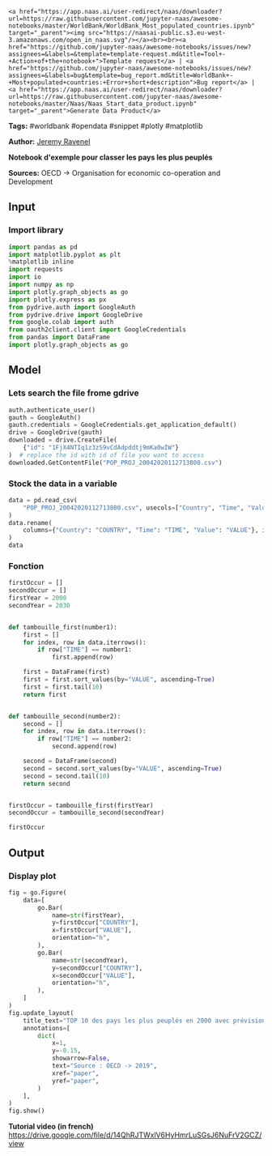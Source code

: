     <a href="https://app.naas.ai/user-redirect/naas/downloader?url=https://raw.githubusercontent.com/jupyter-naas/awesome-notebooks/master/WorldBank/WorldBank_Most_populated_countries.ipynb" target="_parent"><img src="https://naasai-public.s3.eu-west-3.amazonaws.com/open_in_naas.svg"/></a><br><br><a href="https://github.com/jupyter-naas/awesome-notebooks/issues/new?assignees=&labels=&template=template-request.md&title=Tool+-+Action+of+the+notebook+">Template request</a> | <a href="https://github.com/jupyter-naas/awesome-notebooks/issues/new?assignees=&labels=bug&template=bug_report.md&title=WorldBank+-+Most+populated+countries:+Error+short+description">Bug report</a> | <a href="https://app.naas.ai/user-redirect/naas/downloader?url=https://raw.githubusercontent.com/jupyter-naas/awesome-notebooks/master/Naas/Naas_Start_data_product.ipynb" target="_parent">Generate Data Product</a>

**Tags:** #worldbank #opendata #snippet #plotly #matplotlib

**Author:** [Jeremy Ravenel](https://www.linkedin.com/in/ACoAAAJHE7sB5OxuKHuzguZ9L6lfDHqw--cdnJg/)

**Notebook d'exemple pour classer les pays les plus peuplés**

**Sources:**
OECD -> Organisation for economic co-operation and Development

## Input

### Import library


```python
import pandas as pd
import matplotlib.pyplot as plt
%matplotlib inline
import requests
import io
import numpy as np
import plotly.graph_objects as go
import plotly.express as px
from pydrive.auth import GoogleAuth
from pydrive.drive import GoogleDrive
from google.colab import auth
from oauth2client.client import GoogleCredentials
from pandas import DataFrame
import plotly.graph_objects as go
```

## Model

### Lets search the file frome gdrive


```python
auth.authenticate_user()
gauth = GoogleAuth()
gauth.credentials = GoogleCredentials.get_application_default()
drive = GoogleDrive(gauth)
downloaded = drive.CreateFile(
    {"id": "1FjX4NTIq1z3zS9vCdAdpddtj9mKa0wIW"}
)  # replace the id with id of file you want to access
downloaded.GetContentFile("POP_PROJ_20042020112713800.csv")
```

### Stock the data in a variable


```python
data = pd.read_csv(
    "POP_PROJ_20042020112713800.csv", usecols=["Country", "Time", "Value"]
)
data.rename(
    columns={"Country": "COUNTRY", "Time": "TIME", "Value": "VALUE"}, inplace=True
)
data
```

### Fonction


```python
firstOccur = []
secondOccur = []
firstYear = 2000
secondYear = 2030


def tambouille_first(number1):
    first = []
    for index, row in data.iterrows():
        if row["TIME"] == number1:
            first.append(row)

    first = DataFrame(first)
    first = first.sort_values(by="VALUE", ascending=True)
    first = first.tail(10)
    return first


def tambouille_second(number2):
    second = []
    for index, row in data.iterrows():
        if row["TIME"] == number2:
            second.append(row)

    second = DataFrame(second)
    second = second.sort_values(by="VALUE", ascending=True)
    second = second.tail(10)
    return second


firstOccur = tambouille_first(firstYear)
secondOccur = tambouille_second(secondYear)

firstOccur
```

## Output

### Display plot


```python
fig = go.Figure(
    data=[
        go.Bar(
            name=str(firstYear),
            y=firstOccur["COUNTRY"],
            x=firstOccur["VALUE"],
            orientation="h",
        ),
        go.Bar(
            name=str(secondYear),
            y=secondOccur["COUNTRY"],
            x=secondOccur["VALUE"],
            orientation="h",
        ),
    ]
)
fig.update_layout(
    title_text="TOP 10 des pays les plus peuplés en 2000 avec prévision 2030",
    annotations=[
        dict(
            x=1,
            y=-0.15,
            showarrow=False,
            text="Source : OECD -> 2019",
            xref="paper",
            yref="paper",
        )
    ],
)
fig.show()
```

**Tutorial video (in french)**
https://drive.google.com/file/d/14QhRJTWxlV6HyHmrLuSGsJ6NuFrV2GCZ/view
